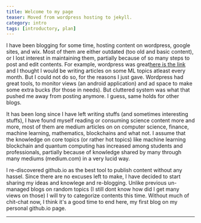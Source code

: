 ```yaml
---
title: Welcome to my page
teaser: Moved from wordpress hosting to jekyll.
category: intro
tags: [introductory, plan]
---
```


I have been blogging for some time, hosting content on wordpress, google sites,
and wix. Most of them are either outdated (too old and basic content), or I lost
interest in maintaining them, partially because of so many steps to post and edit contents.
For example, wordpress was great[here is the link](https://expelliarm.wordpress.com)  and I thought I would be writing articles
on some ML topics atleast every month. But I could not do so, for the reasons I
just gave. Wordpress had great tools, to monitor views (an android application)
and ad space to make some extra bucks (for those in needs). But cluttered system
was what that pushed me away from posting anymore. I guess, same holds for other blogs.

It has been long since I have left writing stuffs (and sometimes interesting stuffs),
I have found myself reading or consuming science content more and more, most of them are medium articles on
on computer science, finance, machine learning, mathematics, blockchains and what not.
I assume that the knowledge on core topics (or rather hot topics) like machine learning
blockchain and quantum computing has increased among students and professionals,
partially because of knowledge shared by many through many mediums (medium.com) in a very lucid way.

I re-discovered github.io as the best tool to publish content without any hassel. Since there
are no excuses left to make, I have decided to start sharing my ideas and knowlege and re-blogging.
Unlike previous un-managed blogs on random topics (I still dont know how did I get many views on those)
I will try to categorize contents this time. Without much of chit-chat now, I think it's a good time
to end here, my first blog on my personal github.io page.

---
